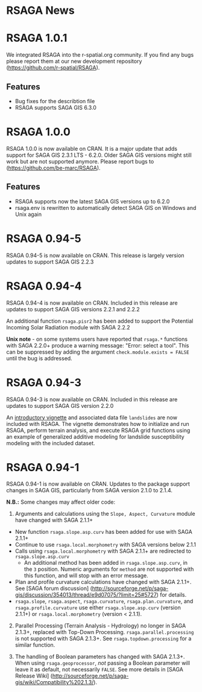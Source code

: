 # RSAGA News

# RSAGA 1.0.1

We integrated RSAGA into the r-spatial.org community. If you find any bugs please report them at our new development repository (https://github.com/r-spatial/RSAGA).

## Features
* Bug fixes for the describtion file
* RSAGA supports SAGA GIS 6.3.0

# RSAGA 1.0.0
RSAGA 1.0.0 is now available on CRAN. It is a major update that adds support for SAGA GIS 2.3.1 LTS - 6.2.0. Older SAGA GIS versions might still work but are not supported anymore. Please report bugs to (https://github.com/be-marc/RSAGA).

## Features
* RSAGA supports now the latest SAGA GIS versions up to 6.2.0
* rsaga.env is rewritten to automatically detect SAGA GIS on Windows and Unix again


# RSAGA 0.94-5
RSAGA 0.94-5 is now available on CRAN. This release is largely version updates to support SAGA GIS 2.2.3

# RSAGA 0.94-4
RSAGA 0.94-4 is now available on CRAN. Included in this release are updates to support SAGA GIS versions 2.2.1 and 2.2.2

An additional function `rsaga.pisr2` has been added to support the Potential Incoming Solar Radiation module with SAGA 2.2.2

**Unix note** - on some systems users have reported that `rsaga.*` functions with SAGA 2.2.0+ produce a warning message: "Error: select a tool". This can be suppressed by adding the argument `check.module.exists = FALSE` until the bug is addressed.

# RSAGA 0.94-3
RSAGA 0.94-3 is now available on CRAN. Included in this release are updates to support SAGA GIS version 2.2.0

An [introductory vignette](https://cran.r-project.org/web/packages/RSAGA/vignettes/RSAGA-landslides.pdf) and associated data file `landslides` are now included with RSAGA. The vignette demonstrates how to initialize and run RSAGA, perform terrain analysis, and execute RSAGA grid functions using an example of generalized additive modeling for landslide susceptibility modeling with the included dataset.

# RSAGA 0.94-1 

RSAGA 0.94-1 is now available on CRAN. Updates to the package support changes in SAGA GIS, particularly from SAGA version
2.1.0 to 2.1.4.

**N.B.:** Some changes may affect older code:

1. Arguments and calculations using the `Slope, Aspect, Curvature` module have changed with SAGA 2.1.1+ 
  * New function `rsaga.slope.asp.curv` has been added for use with SAGA 2.1.1+
  * Continue to use `rsaga.local.morphometry` with SAGA versions below 2.1.1
  * Calls using `rsaga.local.morphometry` with SAGA 2.1.1+ are redirected to `rsaga.slope.asp.curv`
    * An additional method has been added in `rsaga.slope.asp.curv`, in the `3` position. Numeric arguments for `method`
    are not supported with this function, and will stop with an error message.
  * Plan and profile curvature calculations have changed with SAGA 2.1.1+. See [SAGA forum discussion]
  (http://sourceforge.net/p/saga-gis/discussion/354013/thread/e9d07075/?limit=25#5727) for details.
  * `rsaga.slope`, `rsaga.aspect`, `rsaga.curvature`, `rsaga.plan.curvature`, and `rsaga.profile.curvature`
  use either `rsaga.slope.asp.curv` (version 2.1.1+) or `rsaga.local.morphometry` (version < 2.1.1).
  
2. Parallel Processing (Terrain Analysis - Hydrology) no longer in SAGA 2.1.3+, replaced with Top-Down Processing.
`rsaga.parallel.processing` is not supported with SAGA 2.1.3+. See `rsaga.topdown.processing` for a similar
function.

3. The handling of Boolean parameters has changed with SAGA 2.1.3+. When using `rsaga.geoprocessor`, *not* passing a
Boolean parameter will leave it as default, not necessarily `FALSE`. See more details in [SAGA Release Wiki]
(http://sourceforge.net/p/saga-gis/wiki/Compatibility%202.1.3/).
